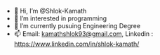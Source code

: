 - 👋 Hi, I’m @Shlok-Kamath
- 👀 I’m interested in programming
- 🌱 I’m currently pusuing Engineering Degree
- 📫 Email: kamathshlok93@gmail.com, Linkedin : https://www.linkedin.com/in/shlok-kamath/

<!---
Shlok-Kamath/Shlok-Kamath is a ✨ special ✨ repository because its `README.md` (this file) appears on your GitHub profile.
You can click the Preview link to take a look at your changes.
--->
